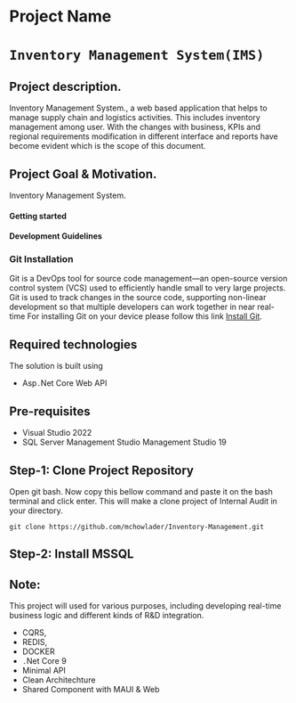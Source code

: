 # Project Name
# ```Inventory Management System(IMS)```

## Project description.  
Inventory Management System., a web based application that helps to manage supply chain and logistics activities. This includes inventory management among user. With the changes with business, KPIs and regional requirements modification in different interface and reports have become evident which is the scope of this document.

## Project Goal & Motivation.
Inventory Management System.
#### Getting started
#### Development Guidelines

### Git Installation
Git is a DevOps tool for source code management—an open-source version control system (VCS) used to efficiently handle small to very large projects. Git is used to track changes in the source code, supporting non-linear development so that multiple developers can work together in near real-time
For installing Git on your device please follow this link 
[Install Git](https://git-scm.com/book/en/v2/Getting-Started-Installing-Git).

## Required technologies
The solution is built using 
- Asp`.`Net Core Web API


 
## Pre-requisites
- Visual Studio 2022
- SQL Server Management Studio Management Studio 19

## Step-1: Clone Project Repository
 Open git bash. Now copy this bellow command and paste it on the bash terminal and click enter. This will make a clone project of Internal Audit in your directory.
```
git clone https://github.com/mchowlader/Inventory-Management.git
```
## Step-2: Install MSSQL


## Note:
This project will used for various purposes, including developing real-time business logic and different kinds of R&D integration.
- CQRS,
- REDIS, 
- DOCKER
- `.`Net Core 9
- Minimal API
- Clean Architechture
- Shared Component with MAUI & Web